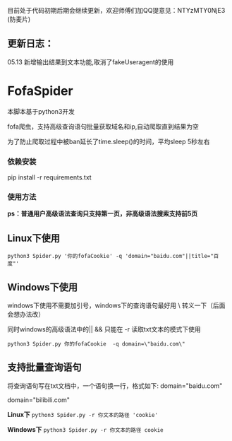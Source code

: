 目前处于代码初期后期会继续更新，欢迎师傅们加QQ提意见：NTYzMTY0NjE3 (防麦片)
## 更新日志：
05.13 新增输出结果到文本功能,取消了fakeUseragent的使用

# FofaSpider
本脚本基于python3开发

fofa爬虫，支持高级查询语句批量获取域名和ip,自动爬取直到结果为空

为了防止爬取过程中被ban延长了time.sleep()的时间，平均sleep 5秒左右

### 依赖安装

pip install -r requirements.txt

### 使用方法

**ps：普通用户高级语法查询只支持第一页，非高级语法搜索支持前5页**

## Linux下使用

`python3 Spider.py '你的fofaCookie' -q 'domain="baidu.com"||title="百度"' `

## Windows下使用

windows下使用不需要加引号，windows下的查询语句最好用 \ 转义一下（后面会想办法改）

同时windows的高级语法中的|| && 只能在 -r 读取txt文本的模式下使用

`python3 Spider.py 你的fofaCookie  -q domain=\"baidu.com\" `

## 支持批量查询语句
将查询语句写在txt文档中，一个语句换一行，格式如下:
domain="baidu.com"

domain="bilibili.com"

**Linux下**
`python3 Spider.py -r 你文本的路径 'cookie'`

**Windows下**
`python3 Spider.py -r 你文本的路径 cookie`
